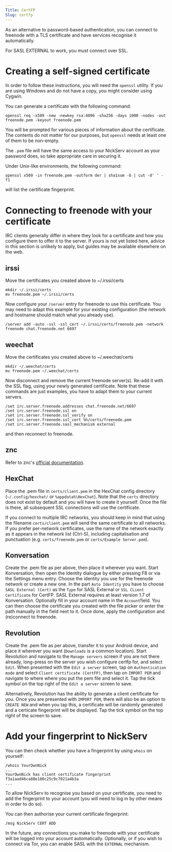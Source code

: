 ```yaml
---
Title: CertFP
Slug: certfp
---
```


As an alternative to password-based authentication, you can connect to freenode
with a TLS certificate and have services recognise it automatically.

For SASL EXTERNAL to work, you must connect over SSL. 

Creating a self-signed certificate
==================================

In order to follow these instructions, you will need the `openssl` utility. If
you are using Windows and do not have a copy, you might consider using Cygwin.

You can generate a certificate with the following command:

    openssl req -x509 -new -newkey rsa:4096 -sha256 -days 1000 -nodes -out freenode.pem -keyout freenode.pem

You will be prompted for various pieces of information about the certificate.
The contents do not matter for our purposes, but `openssl` needs at least one of
them to be non-empty.

The `.pem` file will have the same access to your NickServ account as your
password does, so take appropriate care in securing it.

Under Unix-like environments, the following command:

    openssl x509 -in freenode.pem -outform der | sha1sum -b | cut -d' ' -f1

will list the certificate fingerprint.


Connecting to freenode with your certificate
============================================

IRC clients generally differ in where they look for a certificate and how you
configure them to offer it to the server. If yours is not yet listed here,
advice in this section is unlikely to apply, but guides may be available
elsewhere on the web.

irssi
-----

Move the certificates you created above to ~/.irssi/certs

    mkdir ~/.irssi/certs
    mv freenode.pem ~/.irssi/certs

Now configure your `/server` entry for freenode to use this certificate. You
may need to adapt this example for your existing configuration (the network
and hostname should match what you already use).

    /server add -auto -ssl -ssl_cert ~/.irssi/certs/freenode.pem -network freenode chat.freenode.net 6697

weechat
-------

Move the certificates you created above to ~/.weechat/certs

    mkdir ~/.weechat/certs
    mv freenode.pem ~/.weechat/certs

Now disconnect and remove the current freenode server(s). Re-add it with the
SSL flag, using your newly generated certificate. Note that these commands are
just examples, you have to adapt them to your current servers.

    /set irc.server.freenode.addresses chat.freenode.net/6697
    /set irc.server.freenode.ssl on
    /set irc.server.freenode.ssl_verify on
    /set irc.server.freenode.ssl_cert %h/certs/freenode.pem
    /set irc.server.freenode.sasl_mechanism external

and then reconnect to freenode.

znc
---

Refer to znc's [official documentation](http://wiki.znc.in/Cert).

HexChat
-------

Place the .pem file in `certs/client.pem` in the HexChat config
directory (`~/.config/hexchat/` or `%appdata%\HexChat`). Note
that the `certs` directory does not exist by default and you will have to
create it yourself. Once the file is there, all subsequent SSL connections
will use the certificate.

If you connect to multiple IRC networks, you should keep in mind that using the
filename `certs/client.pem` will send the same certificate to all networks. If
you prefer per-network certificates, use the name of the network exactly 
as it appears in the network list (Ctrl-S), including capitalisation and
punctuation (e.g. `certs/freenode.pem` or `certs/Example Server.pem`).

Konversation
------------

Create the .pem file as per above, then place it wherever you want.
Start Konversation, then open the Identity dialogue by either pressing F8
or via the Settings menu entry. Choose the identity you use for the 
freenode network or create a new one. 
In the part `Auto Identity` you have to choose `SASL External (Cert)`
as the `Type` for SASL External or `SSL CLient Certificate` for CertFP.
SASL External requires at least version 1.7 of Konversation. 
Optionally fill in your account name in the `Account`field. 
You can then choose the certificate you created with the file picker
or enter the path manually in the field next to it.
Once done, apply the configuration and (re)connect to freenode.

Revolution
----------

Create the .pem file as per above, transfer it to your Android device, and place
it wherever you want (`Downloads` is a common location).
Start Revolution and navigate to the `Manage servers` screen if you are not
there already, long-press on the server you wish configure certfp for, and
select `Edit`. When presented with the `Edit a server` screen, tap on
`Authentication mode` and select `Client certificate (CertFP)`, then tap on
`IMPORT PEM` and navigate to where where you put the pem file and select it.
Tap the tick symbol on the top right of the `Edit a server` screen to save.

Alternatively, Revolution has the ability to generate a client certificate for you.
Once you are presented with `IMPORT PEM`, there will also be an option to `CREATE NEW`
and when you tap this, a certificate will be randomly generated and a certicate
fingerprint will be displayed. Tap the tick symbol on the top right of the screen
to save.

Add your fingerprint to NickServ
================================

You can then check whether you have a fingerprint by using `whois` on yourself:

    /whois YourOwnNick
    ...
    YourOwnNick has client certificate fingerprint f3a1aad46ca88e180c25c9c7021a4b3a
    ...

To allow NickServ to recognise you based on your certificate, you need to add
the fingerprint to your account (you will need to log in by other means in order
to do so).

You can then authorise your current certificate fingerprint:

    /msg NickServ CERT ADD

In the future, any connections you make to freenode with your certificate will
be logged into your account automatically. Optionally, or if you wish to connect
via Tor, you can enable SASL with the `EXTERNAL` mechanism.
